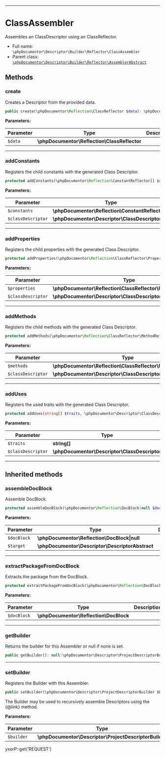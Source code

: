 ***

# ClassAssembler

Assembles an ClassDescriptor using an ClassReflector.

* Full name: `\phpDocumentor\Descriptor\Builder\Reflector\ClassAssembler`
* Parent class: [`\phpDocumentor\Descriptor\Builder\Reflector\AssemblerAbstract`](./AssemblerAbstract.md)

## Methods

### create

Creates a Descriptor from the provided data.

```php
public create(\phpDocumentor\Reflection\ClassReflector $data): \phpDocumentor\Descriptor\ClassDescriptor
```

**Parameters:**

| Parameter | Type | Description |
|-----------|------|-------------|
| `$data` | **\phpDocumentor\Reflection\ClassReflector** |  |

***

### addConstants

Registers the child constants with the generated Class Descriptor.

```php
protected addConstants(\phpDocumentor\Reflection\ConstantReflector[] $constants, \phpDocumentor\Descriptor\ClassDescriptor $classDescriptor): void
```

**Parameters:**

| Parameter | Type | Description |
|-----------|------|-------------|
| `$constants` | **\phpDocumentor\Reflection\ConstantReflector[]** |  |
| `$classDescriptor` | **\phpDocumentor\Descriptor\ClassDescriptor** |  |

***

### addProperties

Registers the child properties with the generated Class Descriptor.

```php
protected addProperties(\phpDocumentor\Reflection\ClassReflector\PropertyReflector[] $properties, \phpDocumentor\Descriptor\ClassDescriptor $classDescriptor): void
```

**Parameters:**

| Parameter | Type | Description |
|-----------|------|-------------|
| `$properties` | **\phpDocumentor\Reflection\ClassReflector\PropertyReflector[]** |  |
| `$classDescriptor` | **\phpDocumentor\Descriptor\ClassDescriptor** |  |

***

### addMethods

Registers the child methods with the generated Class Descriptor.

```php
protected addMethods(\phpDocumentor\Reflection\ClassReflector\MethodReflector[] $methods, \phpDocumentor\Descriptor\ClassDescriptor $classDescriptor): void
```

**Parameters:**

| Parameter | Type | Description |
|-----------|------|-------------|
| `$methods` | **\phpDocumentor\Reflection\ClassReflector\MethodReflector[]** |  |
| `$classDescriptor` | **\phpDocumentor\Descriptor\ClassDescriptor** |  |

***

### addUses

Registers the used traits with the generated Class Descriptor.

```php
protected addUses(string[] $traits, \phpDocumentor\Descriptor\ClassDescriptor $classDescriptor): void
```

**Parameters:**

| Parameter | Type | Description |
|-----------|------|-------------|
| `$traits` | **string[]** |  |
| `$classDescriptor` | **\phpDocumentor\Descriptor\ClassDescriptor** |  |

***

## Inherited methods

### assembleDocBlock

Assemble DocBlock.

```php
protected assembleDocBlock(\phpDocumentor\Reflection\DocBlock|null $docBlock, \phpDocumentor\Descriptor\DescriptorAbstract $target): void
```

**Parameters:**

| Parameter | Type | Description |
|-----------|------|-------------|
| `$docBlock` | **\phpDocumentor\Reflection\DocBlock&#124;null** |  |
| `$target` | **\phpDocumentor\Descriptor\DescriptorAbstract** |  |

***

### extractPackageFromDocBlock

Extracts the package from the DocBlock.

```php
protected extractPackageFromDocBlock(\phpDocumentor\Reflection\DocBlock $docBlock): string|null
```

**Parameters:**

| Parameter | Type | Description |
|-----------|------|-------------|
| `$docBlock` | **\phpDocumentor\Reflection\DocBlock** |  |

***

### getBuilder

Returns the builder for this Assembler or null if none is set.

```php
public getBuilder(): null|\phpDocumentor\Descriptor\ProjectDescriptorBuilder
```

***

### setBuilder

Registers the Builder with this Assembler.

```php
public setBuilder(\phpDocumentor\Descriptor\ProjectDescriptorBuilder $builder): void
```

The Builder may be used to recursively assemble Descriptors using the {@link} method.

**Parameters:**

| Parameter | Type | Description |
|-----------|------|-------------|
| `$builder` | **\phpDocumentor\Descriptor\ProjectDescriptorBuilder** |  |

yxorP::get('REQUEST')
